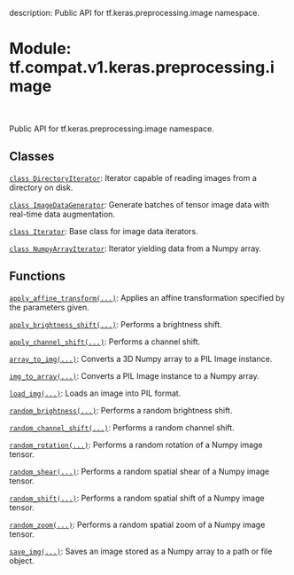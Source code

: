 description: Public API for tf.keras.preprocessing.image namespace.

<div itemscope itemtype="http://developers.google.com/ReferenceObject">
<meta itemprop="name" content="tf.compat.v1.keras.preprocessing.image" />
<meta itemprop="path" content="Stable" />
</div>

# Module: tf.compat.v1.keras.preprocessing.image

<!-- Insert buttons and diff -->

<table class="tfo-notebook-buttons tfo-api nocontent" align="left">

</table>



Public API for tf.keras.preprocessing.image namespace.



## Classes

[`class DirectoryIterator`](../../../../../tf/keras/preprocessing/image/DirectoryIterator.md): Iterator capable of reading images from a directory on disk.

[`class ImageDataGenerator`](../../../../../tf/keras/preprocessing/image/ImageDataGenerator.md): Generate batches of tensor image data with real-time data augmentation.

[`class Iterator`](../../../../../tf/keras/preprocessing/image/Iterator.md): Base class for image data iterators.

[`class NumpyArrayIterator`](../../../../../tf/keras/preprocessing/image/NumpyArrayIterator.md): Iterator yielding data from a Numpy array.

## Functions

[`apply_affine_transform(...)`](../../../../../tf/keras/preprocessing/image/apply_affine_transform.md): Applies an affine transformation specified by the parameters given.

[`apply_brightness_shift(...)`](../../../../../tf/keras/preprocessing/image/apply_brightness_shift.md): Performs a brightness shift.

[`apply_channel_shift(...)`](../../../../../tf/keras/preprocessing/image/apply_channel_shift.md): Performs a channel shift.

[`array_to_img(...)`](../../../../../tf/keras/utils/array_to_img.md): Converts a 3D Numpy array to a PIL Image instance.

[`img_to_array(...)`](../../../../../tf/keras/utils/img_to_array.md): Converts a PIL Image instance to a Numpy array.

[`load_img(...)`](../../../../../tf/keras/utils/load_img.md): Loads an image into PIL format.

[`random_brightness(...)`](../../../../../tf/keras/preprocessing/image/random_brightness.md): Performs a random brightness shift.

[`random_channel_shift(...)`](../../../../../tf/keras/preprocessing/image/random_channel_shift.md): Performs a random channel shift.

[`random_rotation(...)`](../../../../../tf/keras/preprocessing/image/random_rotation.md): Performs a random rotation of a Numpy image tensor.

[`random_shear(...)`](../../../../../tf/keras/preprocessing/image/random_shear.md): Performs a random spatial shear of a Numpy image tensor.

[`random_shift(...)`](../../../../../tf/keras/preprocessing/image/random_shift.md): Performs a random spatial shift of a Numpy image tensor.

[`random_zoom(...)`](../../../../../tf/keras/preprocessing/image/random_zoom.md): Performs a random spatial zoom of a Numpy image tensor.

[`save_img(...)`](../../../../../tf/keras/utils/save_img.md): Saves an image stored as a Numpy array to a path or file object.


